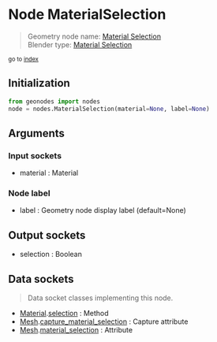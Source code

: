 
# Node MaterialSelection

> Geometry node name: [Material Selection](https://docs.blender.org/manual/en/latest/modeling/geometry_nodes/material/material_selection.html)<br>
  Blender type: [Material Selection](https://docs.blender.org/api/current/bpy.types.GeometryNodeMaterialSelection.html)
  
<sub>go to [index](/docs/index.md)</sub>

Initialization
--------------
```python
from geonodes import nodes
node = nodes.MaterialSelection(material=None, label=None)
```



## Arguments


### Input sockets

- material : Material

### Node label

- label : Geometry node display label (default=None)

## Output sockets

- selection : Boolean

## Data sockets

> Data socket classes implementing this node.
  
  
- [Material](/docs/sockets/Material.md).[selection](/docs/sockets/Material.md#selection) : Method
- [Mesh](/docs/sockets/Mesh.md).[capture_material_selection](/docs/sockets/Mesh.md#capture_material_selection) : Capture attribute
- [Mesh](/docs/sockets/Mesh.md).[material_selection](/docs/sockets/Mesh.md#material_selection) : Attribute
  
